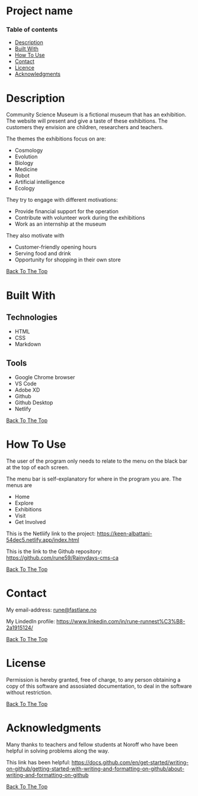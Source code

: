 # Project name

### Table of contents

- [Description](#description)
- [Built With](#built-with)
- [How To Use](#how-to-use)
- [Contact](#contact)
- [Licence](#license)
- [Acknowledgments](#acknowledgments)

# Description
Community Science Museum is a fictional museum that has an exhibition. The website will present and give a taste of these exhibitions. The customers they envision are children, researchers and teachers.

The themes the exhibitions focus on are:
- Cosmology
- Evolution
- Biology
- Medicine
- Robot
- Artificial intelligence
- Ecology

They try to engage with different motivations:
* Provide financial support for the operation
* Contribute with volunteer work during the exhibitions
* Work as an internship at the museum

They also motivate with
- Customer-friendly opening hours
- Serving food and drink
- Opportunity for shopping in their own store


[Back To The Top](#project-name)

# Built With

## Technologies
- HTML
- CSS
- Markdown


## Tools
- Google Chrome browser
- VS Code
- Adobe XD
- Github
- Github Desktop
- Netlify


[Back To The Top](#project-name)

# How To Use

The user of the program only needs to relate to the menu on the black bar at the top of each screen. 

The menu bar is self-explanatory for where in the program you are.
The menus are
- Home
- Explore
- Exhibitions
- Visit
- Get Involved

This is the Netliify link to the project: 
https://keen-albattani-54dec5.netlify.app/index.html

This is the link to the Github repository: 
https://github.com/rune59/Rainydays-cms-ca



[Back To The Top](#project-name)

# Contact
My email-address: rune@fastlane.no

My LindedIn profile: https://www.linkedin.com/in/rune-runnest%C3%B8-2a1915124/

[Back To The Top](#project-name)

# License
Permission is hereby granted, free of charge, to any person obtaining a copy of this software and assosiated documentation, to deal in the software without restriction. 

[Back To The Top](#project-name)

# Acknowledgments
Many thanks to teachers and fellow students at Noroff who have been helpful in solving problems along the way.

This link has been helpful: 
https://docs.github.com/en/get-started/writing-on-github/getting-started-with-writing-and-formatting-on-github/about-writing-and-formatting-on-github



[Back To The Top](#project-name)